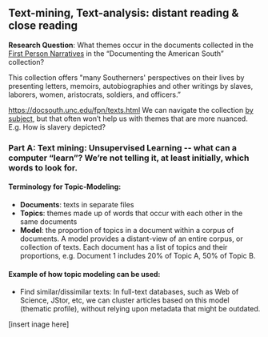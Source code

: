 ## Text-mining, Text-analysis: distant reading & close reading

**Research Question**: What themes occur in the documents collected in the [First Person Narratives](https://docsouth.unc.edu/fpn/) in the “Documenting the American South” collection? 

This collection offers "many Southerners' perspectives on their lives by presenting letters, memoirs, autobiographies and other writings by slaves, laborers, women, aristocrats, soldiers, and officers.”

https://docsouth.unc.edu/fpn/texts.html   We can navigate the collection [by subject](https://docsouth.unc.edu/browse/subject/index.html?letter=R), but that often won’t help us with themes that are more nuanced. E.g. How is slavery depicted?  

### Part A: Text mining: Unsupervised Learning -- what can a computer “learn”? We’re not telling it, at least initially, which words to look for.  

#### Terminology for Topic-Modeling:    
* **Documents**: texts in separate files
* **Topics**: themes made up of words that occur with each other in the same documents 
* **Model**: the proportion of topics in a document within a corpus of documents. A model provides a distant-view of an entire corpus, or collection of texts.  Each document has a list of topics and their proportions, e.g. Document 1 includes 20% of Topic A, 50% of Topic B.    

#### Example of how topic modeling can be used: 
* Find similar/dissimilar texts: In full-text databases, such as Web of Science, JStor, etc, we can cluster articles based on this model (thematic profile), without relying upon metadata that might be outdated.  

[insert inage here]
